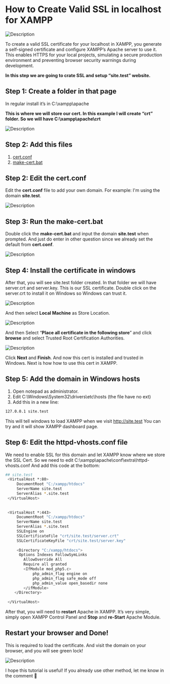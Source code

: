 # How to Create Valid SSL in localhost for XAMPP
![Description](./images/secure-https-lock-in-chrome-ssl-localhost.png)

To create a valid SSL certificate for your localhost in XAMPP, you generate a self-signed certificate and configure XAMPP’s Apache server to use it. This enables HTTPS for your local projects, simulating a secure production environment and preventing browser security warnings during development.

**In this step we are going to crate SSL and setup “site.test” website.**
## Step 1: Create a folder in that page
In regular install it’s in C:\xampp\apache

**This is where we will store our cert. In this example I will create “crt” folder. So we will have C:\xampp\apache\crt**


![Description](./images/create-folder.png)

## Step 2: Add this files
1. [cert.conf](./cert.conf)
2. [make-cert.bat](./make-cert.bat)

## Step 2: Edit the cert.conf
Edit the **cert.conf** file to add your own domain. For example: I'm using the domain **site.test**.

![Description](./images/edit-cert-file.png)

## Step 3: Run the make-cert.bat

Double click the **make-cert.bat** and input the domain **site.test** when prompted. And just do enter in other question since we already set the default from **cert.conf**.

![Description](./images/make-cert.jpg)

## Step 4: Install the certificate in windows
After that, you will see site.test folder created. In that folder we will have server.crt and server.key. This is our SSL certificate.
Double click on the server.crt to install it on Windows so Windows can trust it.

![Description](./images/cert-window.png)

And then select **Local Machine** as Store Location.

![Description](./images/install-cert.png)

And then Select “**Place all certificate in the following store**” and click **browse** and select Trusted Root Certification Authorities.

![Description](./images/install-cert-as-trusted.png)

Click **Next** and **Finish**.
And now this cert is installed and trusted in Windows. Next is how how to use this cert in XAMPP.

## Step 5: Add the domain in Windows hosts
1. Open notepad as administrator.
2. Edit C:\Windows\System32\drivers\etc\hosts (the file have no ext)
3. Add this in a new line:
```bash
127.0.0.1 site.test
```
This will tell windows to load XAMPP when we visit http://site.test You can try and it will show XAMPP dashboard page.

## Step 6: Edit the httpd-vhosts.conf file
We need to enable SSL for this domain and let XAMPP know where we store the SSL Cert. So we need to edit C:\xampp\apache\conf\extra\httpd-vhosts.conf
And add this code at the bottom:
```bash
## site.test
 <VirtualHost *:80>
     DocumentRoot "C:/xampp/htdocs"
     ServerName site.test
     ServerAlias *.site.test
 </VirtualHost>
 
 
 <VirtualHost *:443>
     DocumentRoot "C:/xampp/htdocs"
     ServerName site.test
     ServerAlias *.site.test
     SSLEngine on
     SSLCertificateFile "crt/site.test/server.crt"
     SSLCertificateKeyFile "crt/site.test/server.key"
	 
	 <Directory "C:/xampp/htdocs">
	  Options Indexes FollowSymLinks
        AllowOverride All
        Require all granted
        <IfModule mod_php5.c>
            php_admin_flag engine on
            php_admin_flag safe_mode off
            php_admin_value open_basedir none
        </ifModule>
	</Directory>
	
 </VirtualHost>
```
After that, you will need to **restart** Apache in XAMPP.  It’s very simple, simply open XAMPP Control Panel and **Stop** and **re-Start** Apache Module.

## Restart your browser and Done!
This is required to load the certificate. And visit the domain on your browser, and you will see green lock!

![Description](./images/secure-https-lock-in-chrome-ssl-localhost.png)

I hope this tutorial is useful!
If you already use other method, let me know in the comment 🙂
